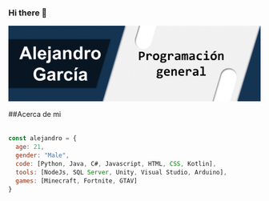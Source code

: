 ### Hi there 👋

![Mis habilidades](https://github.com/agarciacor/agarciacor/blob/main/MisHabilidades.gif?raw=true)

<div>
</div>

##Acerca de mi

```js

const alejandro = {
  age: 21,
  gender: "Male",
  code: [Python, Java, C#, Javascript, HTML, CSS, Kotlin],
  tools: [NodeJs, SQL Server, Unity, Visual Studio, Arduino],
  games: [Minecraft, Fortnite, GTAV]
}

```

<!--
**agarciacor/agarciacor** is a ✨ _special_ ✨ repository because its `README.md` (this file) appears on your GitHub profile.

Here are some ideas to get you started:

- 🔭 I’m currently working on ...
- 🌱 I’m currently learning ...
- 👯 I’m looking to collaborate on ...
- 🤔 I’m looking for help with ...
- 💬 Ask me about ...
- 📫 How to reach me: ...
- 😄 Pronouns: ...
- ⚡ Fun fact: ...
-->
